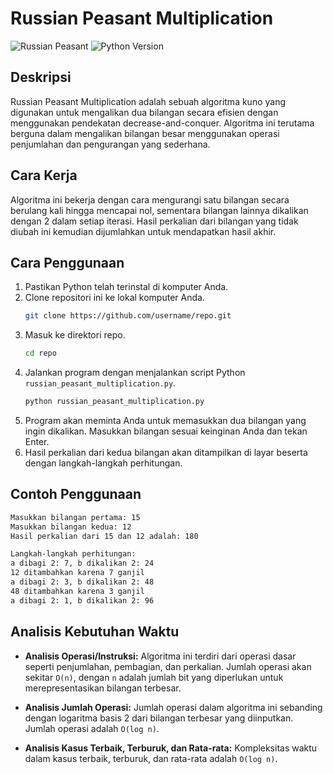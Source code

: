 # Russian Peasant Multiplication

![Russian Peasant](https://img.shields.io/badge/Algorithm-Russian%20Peasant%20Multiplication-green)
![Python Version](https://img.shields.io/badge/Python-3.x-blue)

## Deskripsi 
Russian Peasant Multiplication adalah sebuah algoritma kuno yang digunakan untuk mengalikan dua bilangan secara efisien dengan menggunakan pendekatan decrease-and-conquer. Algoritma ini terutama berguna dalam mengalikan bilangan besar menggunakan operasi penjumlahan dan pengurangan yang sederhana.

## Cara Kerja
Algoritma ini bekerja dengan cara mengurangi satu bilangan secara berulang kali hingga mencapai nol, sementara bilangan lainnya dikalikan dengan 2 dalam setiap iterasi. Hasil perkalian dari bilangan yang tidak diubah ini kemudian dijumlahkan untuk mendapatkan hasil akhir.

## Cara Penggunaan
1. Pastikan Python telah terinstal di komputer Anda.
2. Clone repositori ini ke lokal komputer Anda.
   ```bash
   git clone https://github.com/username/repo.git
   ```
3. Masuk ke direktori repo.
   ```bash
   cd repo
   ```
4. Jalankan program dengan menjalankan script Python `russian_peasant_multiplication.py`.
   ```bash
   python russian_peasant_multiplication.py
   ```
5. Program akan meminta Anda untuk memasukkan dua bilangan yang ingin dikalikan. Masukkan bilangan sesuai keinginan Anda dan tekan Enter.
6. Hasil perkalian dari kedua bilangan akan ditampilkan di layar beserta dengan langkah-langkah perhitungan.

## Contoh Penggunaan
```bash
Masukkan bilangan pertama: 15
Masukkan bilangan kedua: 12
Hasil perkalian dari 15 dan 12 adalah: 180

Langkah-langkah perhitungan:
a dibagi 2: 7, b dikalikan 2: 24
12 ditambahkan karena 7 ganjil
a dibagi 2: 3, b dikalikan 2: 48
48 ditambahkan karena 3 ganjil
a dibagi 2: 1, b dikalikan 2: 96
```

## Analisis Kebutuhan Waktu
- **Analisis Operasi/Instruksi:** Algoritma ini terdiri dari operasi dasar seperti penjumlahan, pembagian, dan perkalian. Jumlah operasi akan sekitar `O(n)`, dengan `n` adalah jumlah bit yang diperlukan untuk merepresentasikan bilangan terbesar.
  
- **Analisis Jumlah Operasi:** Jumlah operasi dalam algoritma ini sebanding dengan logaritma basis 2 dari bilangan terbesar yang diinputkan. Jumlah operasi adalah `O(log n)`.

- **Analisis Kasus Terbaik, Terburuk, dan Rata-rata:** Kompleksitas waktu dalam kasus terbaik, terburuk, dan rata-rata adalah `O(log n)`.

